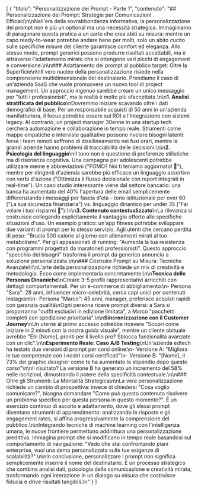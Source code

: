 [
  {
    "titolo": "Personalizzazione dei Prompt - Parte 1",
    "contenuto": "## Personalizzazione dei Prompt: Strategie per Comunicazioni Efficaci\n\nNell'era della sovrabbondanza informativa, la personalizzazione dei prompt non è più un optional ma una necessità strategica. Immaginiamo di paragonare questa pratica a un sarto che crea abiti su misura: mentre un capo ready-to-wear potrebbe andare bene per molti, solo un abito cucito sulle specifiche misure del cliente garantisce comfort ed eleganza. Allo stesso modo, prompt generici possono produrre risultati accettabili, ma è attraverso l'adattamento mirato che si ottengono veri picchi di engagement e conversione.\n\n### Adattamento dei prompt al pubblico target: Oltre la Superficie\n\nIl vero nucleo della personalizzazione risiede nella comprensione multidimensionale del destinatario. Prendiamo il caso di un'azienda SaaS che vuole promuovere un nuovo tool di project management. Un approccio ingenuo sarebbe creare un unico messaggio per \"tutti i professionisti\", ma la realtà è molto più sfaccettata.\n\n**1. Analisi stratificata del pubblico**\nDovremmo iniziare scavando oltre i dati demografici di base. Per un responsabile acquisti di 50 anni in un'azienda manifatturiera, il focus potrebbe essere sul ROI e l'integrazione con sistemi legacy. Al contrario, un project manager 30enne in una startup tech cercherà automazione e collaborazione in tempo reale. Strumenti come mappe empatiche o interviste qualitative possono rivelare bisogni latenti: forse i team remoti soffrono di disallineamento nei fusi orari, mentre le grandi aziende hanno problemi di tracciabilità delle decisioni.\n\n**2. Psicologia del linguaggio**\nIl tono non è questione di preferenze stilistiche ma di risonanza cognitiva. Una campagna per adolescenti potrebbe utilizzare meme e abbreviazioni (\"FOMO? Noi ti teniamo aggiornato! 👾\"), mentre per dirigenti d'azienda sarebbe più efficace un linguaggio assertivo con verbi d'azione (\"Ottimizza il flusso decisionale con report integrati in real-time\"). Un caso studio interessante viene dal settore bancario: una banca ha aumentato del 40% l'apertura delle email semplicemente differenziando i messaggi per fascia d'età - tono istituzionale per over 60 (\"La sua sicurezza finanziaria\") vs. linguaggio dinamico per under 35 (\"Fai volare i tuoi risparmi 🚀\").\n\n**3. Contenuto contestualizzato**\nLa rilevanza si costruisce collegando esplicitamente il vantaggio offerto alle specifiche situazioni d'uso. Un esempio pratico: un'app fitness potrebbe sviluppare due varianti di prompt per lo stesso servizio. Agli utenti che cercano perdita di peso: \"Brucia 500 calorie al giorno con allenamenti mirati al tuo metabolismo\". Per gli appassionati di running: \"Aumenta la tua resistenza con programmi progettati da maratoneti professionisti\". Questo approccio \"specchio dei bisogni\" trasforma il prompt da generico annuncio a soluzione personalizzata.\n\n### Costruire Prompt su Misura: Tecniche Avanzate\n\nL'arte della personalizzazione richiede un mix di creatività e metodologia. Ecco come implementarla concretamente:\n\n**Tecnica delle Personas Dinamiche**\nCreare 3-5 profili rappresentativi arricchiti con dettagli comportamentali. Per un e-commerce di abbigliamento:\n- Persona \"Sara\": 28 anni, influencer micro-celebrità, cerca capi unici per contenuti Instagram\n- Persona \"Marco\": 45 anni, manager, preferisce acquisti rapidi con garanzia qualità\nOgni persona riceve prompt diversi: a Sara si proporranno \"outfit esclusivi in edizione limitata\", a Marco \"pacchetti completi con spedizione prioritaria\".\n\n**Sincronizzazione con il Customer Journey**\nUn utente al primo accesso potrebbe ricevere \"Scopri come iniziare in 2 minuti con la nostra guida visuale\", mentre un cliente abituale avrebbe \"Ehi [Nome], pronti per il livello pro? Sblocca funzionalità avanzate con un clic\".\n\n**Esperimento Reale: Caso A/B Testing**\nUn'azienda edtech ha testato due versioni di prompt per corsi online:\n- Versione A: \"Migliora le tue competenze con i nostri corsi certificati\"\n- Versione B: \"[Nome], il 73% dei graphic designer come te ha aumentato lo stipendio dopo questo corso\"\n\nIl risultato? La versione B ha generato un incremento del 58% nelle iscrizioni, dimostrando il potere della specificità contestuale.\n\n### Oltre gli Strumenti: La Mentalità Strategica\n\nLa vera personalizzazione richiede un cambio di prospettiva: invece di chiedersi \"Cosa voglio comunicare?\", bisogna domandare \"Come può questo contenuto risolvere un problema specifico per questa persona in questo momento?\". È un esercizio continuo di ascolto e adattamento, dove gli stessi prompt diventano strumenti di apprendimento: analizzando le risposte e gli engagement rates, si affina progressivamente la comprensione del pubblico.\n\nIntegrando tecniche di machine learning con l'intelligenza umana, le nuove frontiere permettono addirittura una personalizzazione predittiva. Immagina prompt che si modificano in tempo reale basandosi sul comportamento di navigazione: \"Vedo che stai confrontando piani enterprise, vuoi una demo personalizzata sulle tue esigenze di scalabilità?\".\n\nIn conclusione, personalizzare i prompt non significa semplicemente inserire il nome del destinatario. È un processo strategico che combina analisi dati, psicologia della comunicazione e creatività mirata, trasformando ogni interazione in un dialogo su misura che costruisce fiducia e drive risultati tangibili.\n"
  }
]